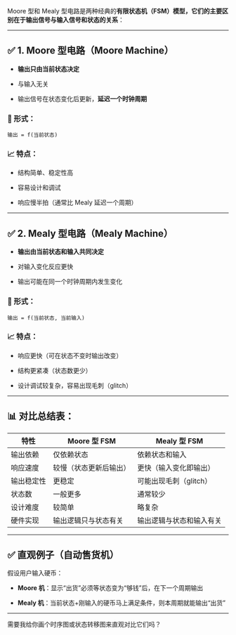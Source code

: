 
Moore 型和 Mealy 型电路是两种经典的**有限状态机（FSM）**模型，它们的主要区别在于**输出信号与输入信号和状态的关系**：

---

## ✅ 1. Moore 型电路（Moore Machine）

- **输出只由当前状态决定**
    
- 与输入无关
    
- 输出信号在状态变化后更新，**延迟一个时钟周期**
    

### 🔁 形式：

```
输出 = f(当前状态)
```

### 📈 特点：

- 结构简单、稳定性高
    
- 容易设计和调试
    
- 响应慢半拍（通常比 Mealy 延迟一个周期）
    

---

## ✅ 2. Mealy 型电路（Mealy Machine）

- **输出由当前状态和输入共同决定**
    
- 对输入变化反应更快
    
- 输出可能在同一个时钟周期内发生变化
    

### 🔁 形式：

```
输出 = f(当前状态, 当前输入)
```

### 📈 特点：

- 响应更快（可在状态不变时输出改变）
    
- 结构更紧凑（状态数更少）
    
- 设计调试较复杂，容易出现毛刺（glitch）
    

---

## 📊 对比总结表：

|特性|Moore 型 FSM|Mealy 型 FSM|
|---|---|---|
|输出依赖|仅依赖状态|依赖状态和输入|
|响应速度|较慢（状态更新后输出）|更快（输入变化即输出）|
|输出稳定性|更稳定|可能出现毛刺（glitch）|
|状态数|一般更多|通常较少|
|设计难度|较简单|略复杂|
|硬件实现|输出逻辑只与状态有关|输出逻辑与状态和输入有关|

---

## ✅ 直观例子（自动售货机）

假设用户输入硬币：

- **Moore 机**：显示“出货”必须等状态变为“够钱”后，在下一个周期输出
    
- **Mealy 机**：当前状态+刚输入的硬币马上满足条件，则本周期就能输出“出货”
    

---

需要我给你画个时序图或状态转移图来直观对比它们吗？